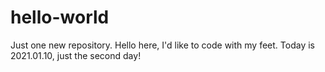 # hello-world
Just one new repository.
Hello here, I'd like to code with my feet.
Today is 2021.01.10, just the second day!

